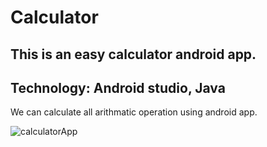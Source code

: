 # Calculator
## This is an easy calculator android app. 
## Technology: Android studio, Java
We can calculate all arithmatic operation using android app. 


![calculatorApp](https://user-images.githubusercontent.com/105268491/210053395-fc29fa6f-6131-47f2-8fd9-901755f2abcd.png)
